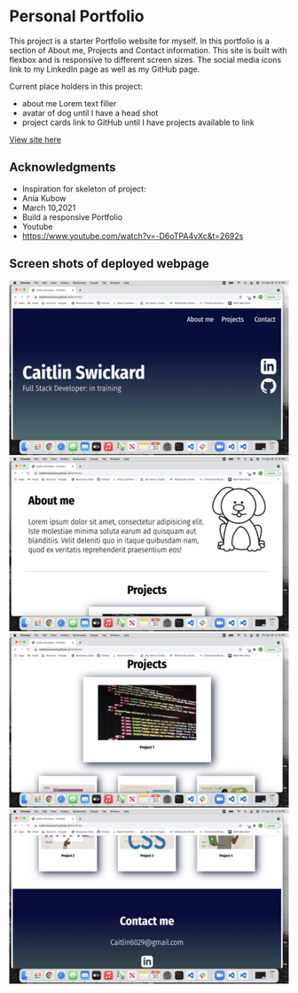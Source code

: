 # Personal Portfolio

This project is a starter Portfolio website for myself. In this portfolio is a section of About me, Projects and Contact information. This site is built with flexbox and is responsive to different screen sizes. The social media icons link to my LinkedIn page as well as my GitHub page.

Current place holders in this project:

- about me Lorem text filler
- avatar of dog until I have a head shot
- project cards link to GitHub until I have projects available to link

[View site here](https://caitlinswickard.github.io/Portfolio/)

## Acknowledgments

- Inspiration for skeleton of project:
- Ania Kubow
- March 10,2021
- Build a responsive Portfolio
- Youtube
- https://www.youtube.com/watch?v=-D6oTPA4vXc&t=2692s

## Screen shots of deployed webpage

![Screen shot-1](src/images/shot-1.png)
![Screen shot-2](src/images/shot-2.png)
![Screen shot-3](src/images/shot-3.png)
![Screen shot-4](src/images/shot-4.png)
